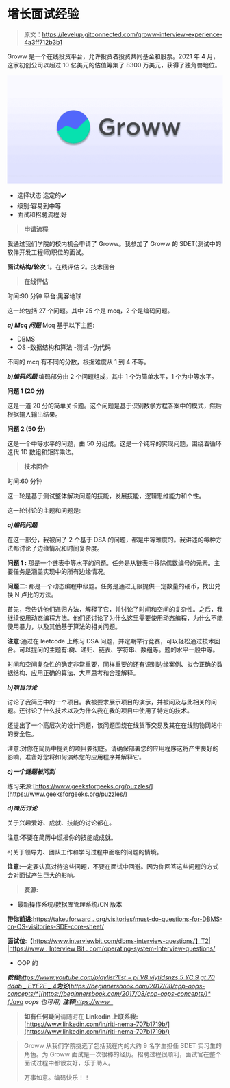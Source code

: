 # 增长面试经验

> 原文：<https://levelup.gitconnected.com/groww-interview-experience-4a3ff712b3b1>

Groww 是一个在线投资平台，允许投资者投资共同基金和股票。2021 年 4 月，这家初创公司以超过 10 亿美元的估值筹集了 8300 万美元，获得了独角兽地位。

![](img/4b635a0a99b5eb67bf1c862b21649136.png)

*   选择状态:选定的✔️
*   级别:容易到中等
*   面试和招聘流程:好

> **申请流程**

我通过我们学院的校内机会申请了 Groww。我参加了 Groww 的 SDET(测试中的软件开发工程师)职位的面试。

**面试结构/轮次**
1。在线评估
2。技术回合

> **在线评估**

时间:90 分钟
平台:黑客地球

这一轮包括 27 个问题。其中 25 个是 mcq，2 个是编码问题。

***a) Mcq 问题***
Mcq 基于以下主题:
- DBMS
- OS
-数据结构和算法
-测试
-伪代码

不同的 mcq 有不同的分数，根据难度从 1 到 4 不等。

***b)编码问题***
编码部分由 2 个问题组成，其中 1 个为简单水平，1 个为中等水平。

**问题 1 (20 分)**

这是一道 20 分的简单关卡题。这个问题是基于识别数学方程答案中的模式，然后根据输入输出结果。

**问题 2 (50 分)**

这是一个中等水平的问题，由 50 分组成。这是一个纯粹的实现问题，围绕着循环迭代 1D 数组和矩阵乘法。

> **技术回合**

时间:60 分钟

这一轮是基于测试整体解决问题的技能，发展技能，逻辑思维能力和个性。

这一轮讨论的主题和问题是:

***a)编码问题***

在这一部分，我被问了 2 个基于 DSA 的问题，都是中等难度的。我讲述的每种方法都讨论了边缘情况和时间复杂度。

**问题 1 :**
那是一个链表中等水平的问题。任务是从链表中移除偶数编号的元素。主要任务是涵盖实现中的所有边缘情况。

**问题二:**
那是一个动态编程中级题。任务是通过无限提供一定数量的硬币，找出兑换 N 卢比的方法。

首先，我告诉他们递归方法，解释了它，并讨论了时间和空间的复杂性。之后，我继续使用动态编程方法。他们还讨论了为什么这里需要使用动态编程，为什么不能使用暴力，以及其他基于算法的相关问题。

**注意**:通过在 leetcode 上练习 DSA 问题，并定期举行竞赛，可以轻松通过技术回合。可以提问的主题有:树、递归、链表、字符串、数组等。题的水平一般中等。

时间和空间复杂性的确定非常重要，同样重要的还有识别边缘案例、拟合正确的数据结构、应用正确的算法、大声思考和合理解释。

***b)项目讨论***

讨论了我简历中的一个项目。我被要求展示项目的演示，并被问及与此相关的问题。还讨论了什么技术以及为什么我在我的项目中使用了特定的技术。

还提出了一个高层次的设计问题，该问题围绕在线货币交易及其在在线购物网站中的安全性。

注意:对你在简历中提到的项目要彻底。请确保部署您的应用程序这将产生良好的影响，准备好您将如何演练您的应用程序并解释它。

***c)一个谜题被问到***

练习来源:[https://www.geeksforgeeks.org/puzzles/](https://www.geeksforgeeks.org/puzzles/)

***d)简历讨论***

关于兴趣爱好、成就、技能的讨论都在。

注意:不要在简历中谎报你的技能或成就。

e)关于领导力、团队工作和学习过程中面临的问题的情境。

**注意**:一定要认真对待这些问题，不要在面试中回避。因为你回答这些问题的方式会对面试产生巨大的影响。

> **资源:**

*   最新操作系统/数据库管理系统/CN 版本

**带你前进**:[https://takeuforward . org/visitories/must-do-questions-for-DBMS-cn-OS-visitories-SDE-core-sheet/](https://takeuforward.org/interviews/must-do-questions-for-dbms-cn-os-interviews-sde-core-sheet/)

**面试位**:【https://www.interviewbit.com/dbms-interview-questions/】T2| |[https://www . Interview Bit . com/operating-system-Interview-questions/](https://www.interviewbit.com/operating-system-interview-questions/)

*   OOP 的

***教程***[*https://www.youtube.com/playlist?list = pl V8 viytidsnzs 5 YC 9 gt 70 ddab _ EYE2E _ 4****为论***](https://www.youtube.com/playlist?list=PLV8vIYTIdSnZS5yc9gt70dDaB_EYE2E_4)[*https://beginnersbook.com/2017/08/cpp-oops-concepts/*](https://beginnersbook.com/2017/08/cpp-oops-concepts/)*(Java oops 也可用)* ***注释***[*https://www .*](https://www.linkedin.com/posts/arpit-singh-83a369159_object-oriented-programming-ugcPost-6839450175614857216-AxZ7)

> **如有任何疑问**请随时在 **Linkedin 上联系我:**[https://www.linkedin.com/in/riti-nema-707b1719b/](https://www.linkedin.com/in/riti-nema-707b1719b/)

> Groww 从我们学院挑选了包括我在内的大约 9 名学生担任 SDET 实习生的角色。为 Groww 面试是一次很棒的经历。招聘过程很顺利，面试官在整个面试过程中都很友好，乐于助人。
> 
> 万事如意。编码快乐！！